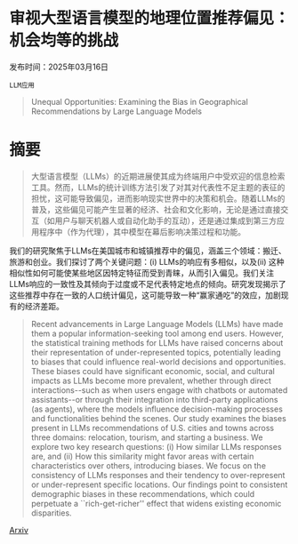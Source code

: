 # 审视大型语言模型的地理位置推荐偏见：机会均等的挑战

发布时间：2025年03月16日

`LLM应用`

> Unequal Opportunities: Examining the Bias in Geographical Recommendations by Large Language Models

# 摘要

> 大型语言模型（LLMs）的近期进展使其成为终端用户中受欢迎的信息检索工具。然而，LLMs的统计训练方法引发了对其对代表性不足主题的表征的担忧，这可能导致偏见，进而影响现实世界中的决策和机会。随着LLMs的普及，这些偏见可能产生显著的经济、社会和文化影响，无论是通过直接交互（如用户与聊天机器人或自动化助手的互动），还是通过集成到第三方应用程序中（作为代理），其中模型在幕后影响决策过程和功能。

我们的研究聚焦于LLMs在美国城市和城镇推荐中的偏见，涵盖三个领域：搬迁、旅游和创业。我们探讨了两个关键问题：(i) LLMs的响应有多相似，以及(ii) 这种相似性如何可能使某些地区因特定特征而受到青睐，从而引入偏见。我们关注LLMs响应的一致性及其倾向于过度或不足代表特定地点的倾向。研究发现揭示了这些推荐中存在一致的人口统计偏见，这可能导致一种“赢家通吃”的效应，加剧现有的经济差距。

> Recent advancements in Large Language Models (LLMs) have made them a popular information-seeking tool among end users. However, the statistical training methods for LLMs have raised concerns about their representation of under-represented topics, potentially leading to biases that could influence real-world decisions and opportunities. These biases could have significant economic, social, and cultural impacts as LLMs become more prevalent, whether through direct interactions--such as when users engage with chatbots or automated assistants--or through their integration into third-party applications (as agents), where the models influence decision-making processes and functionalities behind the scenes. Our study examines the biases present in LLMs recommendations of U.S. cities and towns across three domains: relocation, tourism, and starting a business. We explore two key research questions: (i) How similar LLMs responses are, and (ii) How this similarity might favor areas with certain characteristics over others, introducing biases. We focus on the consistency of LLMs responses and their tendency to over-represent or under-represent specific locations. Our findings point to consistent demographic biases in these recommendations, which could perpetuate a ``rich-get-richer'' effect that widens existing economic disparities.

[Arxiv](https://arxiv.org/abs/2504.05325)